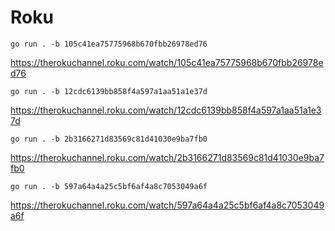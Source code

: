 # Roku

~~~
go run . -b 105c41ea75775968b670fbb26978ed76
~~~

https://therokuchannel.roku.com/watch/105c41ea75775968b670fbb26978ed76

~~~
go run . -b 12cdc6139bb858f4a597a1aa51a1e37d
~~~

https://therokuchannel.roku.com/watch/12cdc6139bb858f4a597a1aa51a1e37d

~~~
go run . -b 2b3166271d83569c81d41030e9ba7fb0
~~~

https://therokuchannel.roku.com/watch/2b3166271d83569c81d41030e9ba7fb0

~~~
go run . -b 597a64a4a25c5bf6af4a8c7053049a6f
~~~

https://therokuchannel.roku.com/watch/597a64a4a25c5bf6af4a8c7053049a6f
